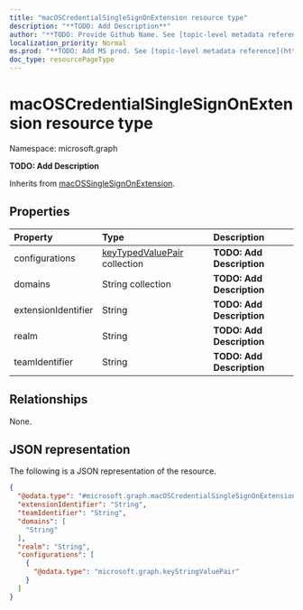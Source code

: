 ```yaml
---
title: "macOSCredentialSingleSignOnExtension resource type"
description: "**TODO: Add Description**"
author: "**TODO: Provide Github Name. See [topic-level metadata reference](https://msgo.azurewebsites.net/add/document/guidelines/metadata.html#topic-level-metadata)**"
localization_priority: Normal
ms.prod: "**TODO: Add MS prod. See [topic-level metadata reference](https://msgo.azurewebsites.net/add/document/guidelines/metadata.html#topic-level-metadata)**"
doc_type: resourcePageType
---
```


# macOSCredentialSingleSignOnExtension resource type


Namespace: microsoft.graph

**TODO: Add Description**


Inherits from [macOSSingleSignOnExtension](../resources/macossinglesignonextension.md).

## Properties
|Property|Type|Description|
|:---|:---|:---|
|configurations|[keyTypedValuePair](../resources/keytypedvaluepair.md) collection|**TODO: Add Description**|
|domains|String collection|**TODO: Add Description**|
|extensionIdentifier|String|**TODO: Add Description**|
|realm|String|**TODO: Add Description**|
|teamIdentifier|String|**TODO: Add Description**|

## Relationships
None.

## JSON representation
The following is a JSON representation of the resource.
<!-- {
  "blockType": "resource",
  "@odata.type": "microsoft.graph.macOSCredentialSingleSignOnExtension"
}
-->
``` json
{
  "@odata.type": "#microsoft.graph.macOSCredentialSingleSignOnExtension",
  "extensionIdentifier": "String",
  "teamIdentifier": "String",
  "domains": [
    "String"
  ],
  "realm": "String",
  "configurations": [
    {
      "@odata.type": "microsoft.graph.keyStringValuePair"
    }
  ]
}
```

